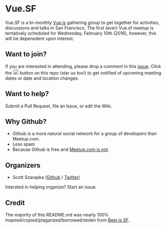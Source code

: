 Vue.SF
======

Vue.SF is a bi-monthly [Vue.js](http://vuejs.org/) gathering group to get together for activities, discussions and talks in San Francisco. The first (ever) Vue.sf meetup is tentatively scheduled for Wednesday, February 10th (2016), however, this will be depenedent upon interest.

Want to join?
-------------

If you are interested in attending, please drop a comment in this [issue](https://github.com/szarapka/vue.sf/issues/1). Click the <img src="http://beerjs.github.io/sf/assets/watch.png" height="18"> button on this repo (star us too!) to get notified of upcoming meeting dates or date and location changes.

Want to help?
-------------

Submit a Pull Request, file an Issue, or edit the Wiki.

Why Github?
-----------

* Github is a more natural social network for a group of developers than Meetup.com.  
* Less spam
* Because Github is free and [Meetup.com is not](http://www.meetup.com/help/Does-it-cost-money-to-start-a-Meetup-Group).

Organizers
----------

* Scott Szarapka ([Github](https://github.com/szarapka) / [Twitter](https://twitter.com/scittszarapka))

Intersted in helping organize? Start an issue.

Credit
------

The majority of this README.md was nearly 100% inspired/copied/plagarized/borrowed/stolen from [Beer.js SF](https://github.com/beerjs/sf).
